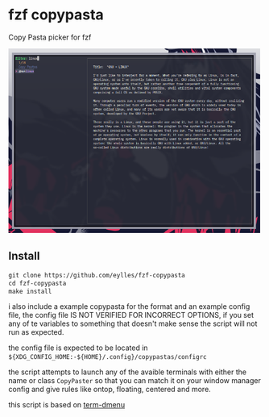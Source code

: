 # fzf copypasta

Copy Pasta picker for fzf

<img src="./Screenshot.png" width="500">

## Install

```
git clone https://github.com/eylles/fzf-copypasta
cd fzf-copypasta
make install
```

i also include a example copypasta for the format and an example config file, the config file IS
NOT VERIFIED FOR INCORRECT OPTIONS, if you set any of te variables to something that doesn't make
sense the script will not run as expected.

the config file is expected to be located in `${XDG_CONFIG_HOME:-${HOME}/.config}/copypastas/configrc`

the script attempts to launch any of the avaible terminals with either the name or class
`CopyPaster` so that you can match it on your window manager config and give rules like ontop,
floating, centered and more.


this script is based on [term-dmenu](https://github.com/Seirdy/term-dmenu)
